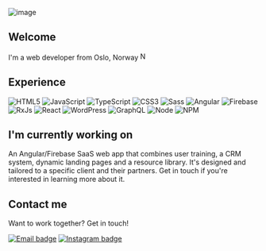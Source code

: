 ![image](../main/assets/banner.png?raw=true)

## Welcome
I'm a web developer from Oslo, Norway <img src="https://cdn-icons-png.flaticon.com/512/197/197579.png" alt="Norwegian flag" width="16"/>

## Experience
![HTML5](https://shields.io/badge/-HTML5-gray?logo=html5&style=for-the-badge)
![JavaScript](https://shields.io/badge/-JS-gray?logo=javascript&style=for-the-badge)
![TypeScript](https://shields.io/badge/-TypeScript-gray?logo=typescript&style=for-the-badge)
![CSS3](https://shields.io/badge/-CSS3-gray?logo=css3&style=for-the-badge)
![Sass](https://shields.io/badge/-Sass-gray?logo=sass&style=for-the-badge)
![Angular](https://shields.io/badge/-Angular-gray?logo=angular&style=for-the-badge)
![Firebase](https://shields.io/badge/-Firebase-gray?logo=firebase&style=for-the-badge)
![RxJs](https://shields.io/badge/-RxJs-gray?logo=rxjs&style=for-the-badge)
![React](https://shields.io/badge/-React-gray?logo=react&style=for-the-badge)
![WordPress](https://shields.io/badge/-WordPress-gray?logo=wordpress&style=for-the-badge)
![GraphQL](https://shields.io/badge/-GraphQL-gray?logo=graphql&style=for-the-badge)
![Node](https://shields.io/badge/-Node.js-gray?logo=node.js&style=for-the-badge)
![NPM](https://shields.io/badge/-NPM-gray?logo=npm&style=for-the-badge)

## I'm currently working on
An Angular/Firebase SaaS web app that combines user training, a CRM system, dynamic landing pages and a resource library. It's designed and tailored to a specific client and their partners. Get in touch if you're interested in learning more about it.

## Contact me
Want to work together? Get in touch!

[![Email badge](https://shields.io/badge/-Email-white?logo=gmail)](mailto:mikkel@cleverly.no)
[![Instagram badge](https://shields.io/badge/-Instagram-white?logo=instagram)](https://instagram.com/mikkelsen.oo)
